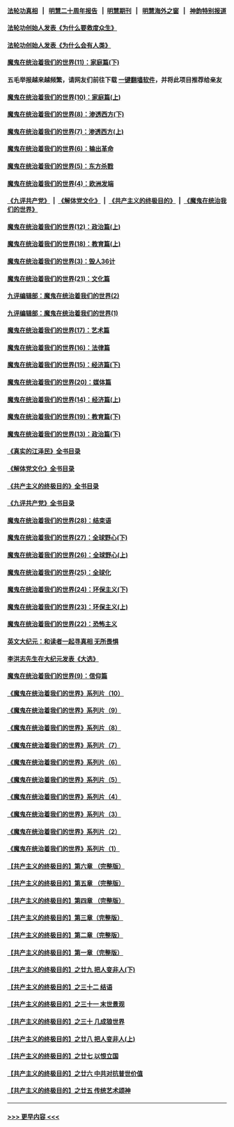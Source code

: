 #### [法轮功真相](https://github.com/gfw-breaker/truth/blob/master/README.md?t=0) &nbsp;&nbsp;|&nbsp;&nbsp; [明慧二十周年报告](https://github.com/gfw-breaker/mh-reports/blob/master/README.md?t=0) &nbsp;&nbsp;|&nbsp;&nbsp;[明慧期刊](https://github.com/gfw-breaker/mh-qikan) &nbsp;&nbsp;|&nbsp;&nbsp; [明慧海外之窗](https://github.com/gfw-breaker/mh-news/blob/master/README.md?t=0) &nbsp;&nbsp;|&nbsp;&nbsp; [神韵特别报道](https://github.com/gfw-breaker/mh-news/blob/master/shenyun.md?t=0)
#### [法轮功创始人发表《为什么要救度众生》](../pages/nsc422/n13975246.md?t=06060044) 
#### [法轮功创始人发表《为什么会有人类》](../pages/nsc422/n13912117.md?t=06060044) 
#### [魔鬼在统治着我们的世界(11)：家庭篇(下)](../pages/nsc422/n10440961.md?t=06060044) 
#### 五毛举报越来越频繁，请网友们前往下载 [一键翻墙软件](https://github.com/gfw-breaker/ssr-accounts)，并将此项目推荐给亲友
#### [魔鬼在统治着我们的世界(10)：家庭篇(上)](../pages/nsc422/n10435448.md?t=06060044) 
#### [魔鬼在统治着我们的世界(8)：渗透西方(下)](../pages/nsc422/n10429603.md?t=06060044) 
#### [魔鬼在统治着我们的世界(7)：渗透西方(上)](../pages/nsc422/n10426013.md?t=06060044) 
#### [魔鬼在统治着我们的世界(6)：输出革命](../pages/nsc422/n10421536.md?t=06060044) 
#### [魔鬼在统治着我们的世界(5)：东方杀戮](../pages/nsc422/n10417707.md?t=06060044) 
#### [魔鬼在统治着我们的世界(4)：欧洲发端](../pages/nsc422/n10414890.md?t=06060044) 
#### [《九评共产党》](https://github.com/begood0513/9ping.md/blob/master/README.md) &nbsp;|&nbsp; [《解体党文化》](../../../../jtdwh.md/blob/master/README.md)  &nbsp;|&nbsp; [《共产主义的终极目的》](../../../../gczydzjmd.md/blob/master/README.md) &nbsp;|&nbsp; [《魔鬼在统治我们的世界》](../../../../mgztzwmdsj.md/blob/master/README.md) 
#### [魔鬼在统治着我们的世界(12)：政治篇(上)](../pages/nsc422/n10444576.md?t=06060044) 
#### [魔鬼在统治着我们的世界(18)：教育篇(上)](../pages/nsc422/n10526970.md?t=06060044) 
#### [魔鬼在统治着我们的世界(3)：毁人36计](../pages/nsc422/n10411583.md?t=06060044) 
#### [魔鬼在统治着我们的世界(21)：文化篇](../pages/nsc422/n10597706.md?t=06060044) 
#### [九评编辑部：魔鬼在统治着我们的世界(2)](../pages/nsc422/n10410036.md?t=06060044) 
#### [九评编辑部：魔鬼在统治着我们的世界(1)](../pages/nsc422/n10406825.md?t=06060044) 
#### [魔鬼在统治着我们的世界(17)：艺术篇](../pages/nsc422/n10499093.md?t=06060044) 
#### [魔鬼在统治着我们的世界(16)：法律篇](../pages/nsc422/n10485969.md?t=06060044) 
#### [魔鬼在统治着我们的世界(15)：经济篇(下)](../pages/nsc422/n10469975.md?t=06060044) 
#### [魔鬼在统治着我们的世界(20)：媒体篇](../pages/nsc422/n10586579.md?t=06060044) 
#### [魔鬼在统治着我们的世界(14)：经济篇(上)](../pages/nsc422/n10457370.md?t=06060044) 
#### [魔鬼在统治着我们的世界(19)：教育篇(下)](../pages/nsc422/n10564808.md?t=06060044) 
#### [魔鬼在统治着我们的世界(13)：政治篇(下)](../pages/nsc422/n10448270.md?t=06060044) 
#### [《真实的江泽民》全书目录](../pages/nsc422/n13721399.md?t=06060044) 
#### [《解体党文化》全书目录](../pages/nsc422/n13721157.md?t=06060044) 
#### [《共产主义的终极目的》全书目录](../pages/nsc422/n13721048.md?t=06060044) 
#### [《九评共产党》全书目录](../pages/nsc422/n13708085.md?t=06060044) 
#### [魔鬼在统治着我们的世界(28)：结束语](../pages/nsc422/n10936246.md?t=06060044) 
#### [魔鬼在统治着我们的世界(27)：全球野心(下)](../pages/nsc422/n10928319.md?t=06060044) 
#### [魔鬼在统治着我们的世界(26)：全球野心(上)](../pages/nsc422/n10900318.md?t=06060044) 
#### [魔鬼在统治着我们的世界(25)：全球化](../pages/nsc422/n10788205.md?t=06060044) 
#### [魔鬼在统治着我们的世界(24)：环保主义(下)](../pages/nsc422/n10695307.md?t=06060044) 
#### [魔鬼在统治着我们的世界(23)：环保主义(上)](../pages/nsc422/n10688613.md?t=06060044) 
#### [魔鬼在统治着我们的世界(22)：恐怖主义](../pages/nsc422/n10614727.md?t=06060044) 
#### [英文大纪元：和读者一起寻真相 无所畏惧](../pages/nsc422/n12542027.md?t=06060044) 
#### [李洪志先生在大纪元发表《大选》](../pages/nsc422/n12534746.md?t=06060044) 
#### [魔鬼在统治着我们的世界(9)：信仰篇](../pages/nsc422/n10432159.md?t=06060044) 
#### [《魔鬼在统治着我们的世界》系列片（10）](../pages/nsc422/n12292670.md?t=06060044) 
#### [《魔鬼在统治着我们的世界》系列片（9）](../pages/nsc422/n12290859.md?t=06060044) 
#### [《魔鬼在统治着我们的世界》系列片（8）](../pages/nsc422/n12287445.md?t=06060044) 
#### [《魔鬼在统治着我们的世界》系列片（7）](../pages/nsc422/n12283425.md?t=06060044) 
#### [《魔鬼在统治着我们的世界》系列片（6）](../pages/nsc422/n12282314.md?t=06060044) 
#### [《魔鬼在统治着我们的世界》系列片（5）](../pages/nsc422/n12281419.md?t=06060044) 
#### [《魔鬼在统治着我们的世界》系列片（4）](../pages/nsc422/n12274024.md?t=06060044) 
#### [《魔鬼在统治着我们的世界》系列片（3）](../pages/nsc422/n12271322.md?t=06060044) 
#### [《魔鬼在统治着我们的世界》系列片（2）](../pages/nsc422/n12269049.md?t=06060044) 
#### [《魔鬼在统治着我们的世界》系列片（1）](../pages/nsc422/n12267575.md?t=06060044) 
#### [【共产主义的终极目的】第六章 （完整版）](../pages/nsc422/n11428913.md?t=06060044) 
#### [【共产主义的终极目的】第五章 （完整版）](../pages/nsc422/n11428912.md?t=06060044) 
#### [【共产主义的终极目的】第四章 （完整版）](../pages/nsc422/n11428907.md?t=06060044) 
#### [【共产主义的终极目的】第三章（完整版）](../pages/nsc422/n11428848.md?t=06060044) 
#### [【共产主义的终极目的】第二章（完整版）](../pages/nsc422/n11428831.md?t=06060044) 
#### [【共产主义的终极目的】第一章（完整版）](../pages/nsc422/n11417651.md?t=06060044) 
#### [【共产主义的终极目的】之廿九 把人变非人(下)](../pages/nsc422/n11344140.md?t=06060044) 
#### [【共产主义的终极目的】之三十二 结语](../pages/nsc422/n11360535.md?t=06060044) 
#### [【共产主义的终极目的】之三十一 末世景观](../pages/nsc422/n11351129.md?t=06060044) 
#### [【共产主义的终极目的】之三十 几成狼世界](../pages/nsc422/n11348280.md?t=06060044) 
#### [【共产主义的终极目的】之廿八 把人变非人(上)](../pages/nsc422/n11340492.md?t=06060044) 
#### [【共产主义的终极目的】之廿七 以恨立国](../pages/nsc422/n11336944.md?t=06060044) 
#### [【共产主义的终极目的】之廿六 中共对抗普世价值](../pages/nsc422/n11324785.md?t=06060044) 
#### [【共产主义的终极目的】之廿五 传统艺术颂神](../pages/nsc422/n11296396.md?t=06060044) 

----
#### [ >>> 更早内容 <<< ](../indexes/nsc422-earlier.md)
